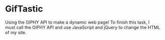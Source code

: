 # GifTastic
Using the GIPHY API to make a dynamic web page! To finish this task, I must call the GIPHY API and use JavaScript and jQuery to change the HTML of my site.
